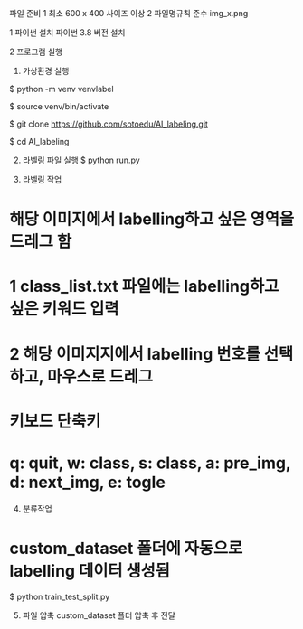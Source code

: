 파일 준비
1 최소 600 x 400 사이즈 이상
2 파일명규칙 준수  img_x.png


1 파이썬 설치
파이썬 3.8 버전 설치

2 프로그램 실행
1) 가상환경 실행

$ python -m venv venvlabel

$ source venv/bin/activate

$ git clone https://github.com/sotoedu/AI_labeling.git

$ cd AI_labeling

2) 라벨링 파일 실행
$ python run.py

3) 라벨링 작업

# 해당 이미지에서 labelling하고 싶은 영역을 드레그 함
# 1 class_list.txt 파일에는 labelling하고 싶은 키워드 입력
# 2 해당 이미지지에서 labelling 번호를 선택하고, 마우스로 드레그
# 키보드 단축키
# q: quit, w: class, s: class, a: pre_img, d: next_img, e: togle

4) 분류작업
# custom_dataset 폴더에 자동으로 labelling 데이터 생성됨
$ python train_test_split.py

5) 파일 압축
custom_dataset 폴더 압축 후 전달


